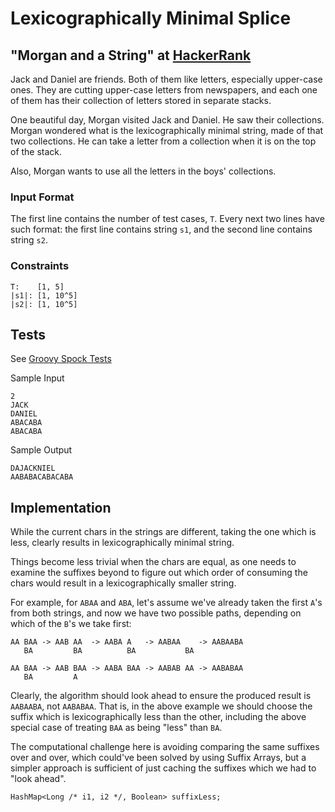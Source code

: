 # Lexicographically Minimal Splice

## "Morgan and a String" at [HackerRank](https://www.hackerrank.com/challenges/morgan-and-a-string)

Jack and Daniel are friends. Both of them like letters, especially upper-case ones. 
They are cutting upper-case letters from newspapers, and each one of them has their 
collection of letters stored in separate stacks.
 
One beautiful day, Morgan visited Jack and Daniel. He saw their collections. 
Morgan wondered what is the lexicographically minimal string, made of that 
two collections. He can take a letter from a collection when it is on the top 
of the stack. 

Also, Morgan wants to use all the letters in the boys' collections.

### Input Format

The first line contains the number of test cases, `T`. 
Every next two lines have such format: the first line contains string `s1`, 
and the second line contains string `s2`.

### Constraints

```
T:    [1, 5]
|s1|: [1, 10^5]
|s2|: [1, 10^5]
```

## Tests

See [Groovy Spock Tests](../../../../../../../test/groovy/com/tydbits/hackerrank/strings/lexicographically_minimal_splice)

Sample Input
```
2
JACK
DANIEL
ABACABA
ABACABA
```

Sample Output
```
DAJACKNIEL
AABABACABACABA
```

## Implementation

While the current chars in the strings are different, taking the one which is less,
clearly results in lexicographically minimal string. 

Things become less trivial when the chars are equal, as one needs to examine 
the suffixes beyond to figure out which order of consuming the chars would 
result in a lexicographically smaller string.

For example, for `ABAA` and `ABA`, let's assume we've already taken the first
`A`'s from both strings, and now we have two possible paths, depending on which
of the `B`'s we take first:
```
AA BAA -> AAB AA  -> AABA A   -> AABAA    -> AABAABA
   BA         BA          BA           BA 
```
```
AA BAA -> AAB BAA -> AABA BAA -> AABAB AA -> AABABAA
   BA         A
```

Clearly, the algorithm should look ahead to ensure the produced result is `AABAABA`,
not `AABABAA`. That is, in the above example we should choose the suffix which is
lexicographically less than the other, including the above special case of treating
`BAA` as being "less" than `BA`.

The computational challenge here is avoiding comparing the same suffixes over and over,
which could've been solved by using Suffix Arrays, but a simpler approach is sufficient
of just caching the suffixes which we had to  "look ahead".
```
HashMap<Long /* i1, i2 */, Boolean> suffixLess;
```
